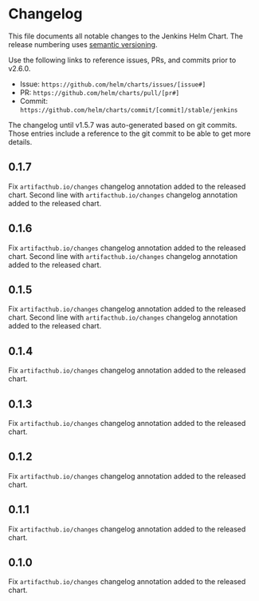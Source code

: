 # Changelog

This file documents all notable changes to the Jenkins Helm Chart.
The release numbering uses [semantic versioning](http://semver.org).

Use the following links to reference issues, PRs, and commits prior to v2.6.0.

* Issue:  `https://github.com/helm/charts/issues/[issue#]`
* PR:     `https://github.com/helm/charts/pull/[pr#]`
* Commit: `https://github.com/helm/charts/commit/[commit]/stable/jenkins`

The changelog until v1.5.7 was auto-generated based on git commits.
Those entries include a reference to the git commit to be able to get more details.

## 0.1.7

Fix `artifacthub.io/changes` changelog annotation added to the released chart.
Second line with `artifacthub.io/changes` changelog annotation added to the released chart.

## 0.1.6

Fix `artifacthub.io/changes` changelog annotation added to the released chart.
Second line with `artifacthub.io/changes` changelog annotation added to the released chart.

## 0.1.5

Fix `artifacthub.io/changes` changelog annotation added to the released chart.
Second line with `artifacthub.io/changes` changelog annotation added to the released chart.

## 0.1.4

Fix `artifacthub.io/changes` changelog annotation added to the released chart.

## 0.1.3

Fix `artifacthub.io/changes` changelog annotation added to the released chart.

## 0.1.2

Fix `artifacthub.io/changes` changelog annotation added to the released chart.

## 0.1.1

Fix `artifacthub.io/changes` changelog annotation added to the released chart.

## 0.1.0

Fix `artifacthub.io/changes` changelog annotation added to the released chart.
